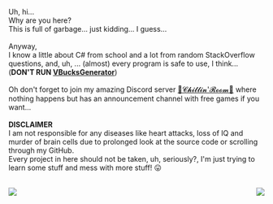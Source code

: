 Uh, hi...<br/>
Why are you here?<br/>
This is full of garbage... just kidding... I guess...<br/>
<br/>
Anyway,<br/>
I know a little about C# from school and a lot from random StackOverflow questions, and, uh, ... (almost) every program is safe to use, I think... (**DON'T RUN [VBucksGenerator](https://github.com/Milkenm/VBucksGenerator)**)<br/>
<br/>
Oh don't forget to join my amazing Discord server [🎀𝓒𝓱𝓲𝓵𝓵𝓲𝓷'𝓡𝓸𝓸𝓶🎀](https://discord.gg/xRyvAps) where nothing happens but has an announcement channel with free games if you want...<br/>
<br/>
**DISCLAIMER**<br/>
I am not responsible for any diseases like heart attacks, loss of IQ and murder of brain cells due to prolonged look at the source code or scrolling through my GitHub.<br/>
Every project in here should not be taken, uh, seriously?, I'm just trying to learn some stuff and mess with more stuff! 😛<br/>
<br/>
<p>
  <img src="https://github-readme-stats.vercel.app/api?username=Milkenm&bg_color=55,c24848,904e95&title_color=fff&text_color=fff&show_icons=true&count_private=true&icon_color=bbb"/>
  <img align="right" src="https://lanyard-profile-readme.vercel.app/api/222114807887691777?&bg=984D88"/>
</p>
